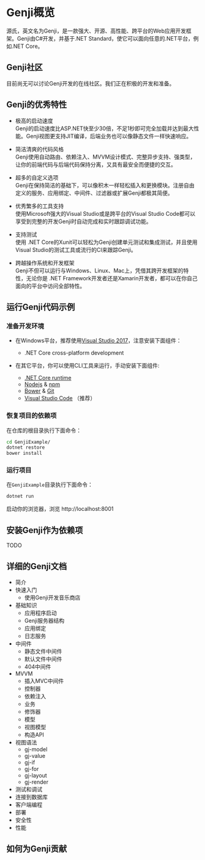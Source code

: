 # Genji概览

源氏，英文名为Genji，是一款强大、开源、高性能、跨平台的Web应用开发框架。Genji由C#开发，并基于.NET Standard，使它可以面向任意的.NET平台，例如.NET Core。

## Genji社区

目前尚无可以讨论Genji开发的在线社区。我们正在积极的开发和准备。

## Genji的优秀特性

* 极高的启动速度  
Genji的启动速度比ASP.NET快至少30倍，不足1秒即可完全加载并达到最大性能。Genji视图更支持JIT编译，后端业务也可以像静态文件一样快速响应。

* 简洁清爽的代码风格  
Genji使用自动路由、依赖注入、MVVM设计模式、完整异步支持、强类型，让你的前端代码与后端代码保持分离，又具有最安全而便捷的交互。

* 超多的自定义选项  
Genji在保持简洁的基础下，可以像积木一样轻松插入和更换模块。注册自由定义的服务、应用绑定、中间件、过滤器或扩展Genji都极其简便。

* 优秀繁多的工具支持  
使用Microsoft强大的Visual Studio或是跨平台的Visual Studio Code都可以享受到完整的开发Genji时自动完成和实时跟踪调试功能。

* 支持测试  
使用 .NET Core的Xunit可以轻松为Genji创建单元测试和集成测试，并且使用Visual Studio的测试工具或流行的CI来跟踪Genji。

* 跨越操作系统和开发框架  
Genji不但可以运行与Windows、Linux、Mac上，凭借其跨开发框架的特性，无论你是 .NET Framework开发者还是Xamarin开发者，都可以在你自己面向的平台中访问全部特性。

## 运行Genji代码示例

### 准备开发环境

* 在Windows平台，推荐使用[Visual Studio 2017](https://www.visualstudio.com/)，注意安装下面组件：
    *  .NET Core cross-platform development

* 在其它平台，你可以使用CLI工具来运行，手动安装下面组件:
    * [.NET Core runtime](https://www.microsoft.com/net)
    * [Nodejs](https://nodejs.org/en/) & [npm](https://www.npmjs.com/)
    * [Bower](https://bower.io/) & [Git](https://git-scm.com/)
    * [Visual Studio Code](https://code.visualstudio.com/) （推荐）

### 恢复项目的依赖项

在仓库的根目录执行下面命令：  

```bash
cd GenjiExample/  
dotnet restore  
bower install  
```

### 运行项目

在`GenjiExample`目录执行下面命令：

```bash
dotnet run
```

启动你的浏览器，浏览 http://localhost:8001



## 安装Genji作为依赖项

TODO

## 详细的Genji文档

* 简介
* 快速入门
    * 使用Genji开发音乐商店
* 基础知识
    * 应用程序启动
    * Genji服务器结构
    * 应用绑定
    * 日志服务
* 中间件
    * 静态文件中间件
    * 默认文件中间件
    * 404中间件
* MVVM
    * 插入MVC中间件
    * 控制器
    * 依赖注入
    * 业务
    * 修饰器
    * 模型
    * 视图模型
    * 构造API
* 视图语法
    * gj-model
    * gj-value
    * gj-if
    * gj-for
    * gj-layout
    * gj-render
* 测试和调试
* 连接到数据库
* 客户端编程
* 部署
* 安全性
* 性能


## 如何为Genji贡献